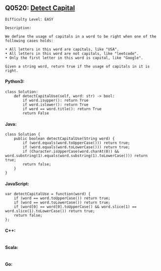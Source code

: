 ## Q0520: [Detect Capital](https://leetcode.com/problems/detect-capital/)

```
Difficulty Level: EASY
```

```
Description:

We define the usage of capitals in a word to be right when one of the following cases holds:

• All letters in this word are capitals, like "USA".
• All letters in this word are not capitals, like "leetcode".
• Only the first letter in this word is capital, like "Google".

Given a string word, return true if the usage of capitals in it is right.
```

#### Python3:

```
class Solution:
    def detectCapitalUse(self, word: str) -> bool:
        if word.isupper(): return True
        if word.islower(): return True
        if word == word.title(): return True
        return False
```

#### Java:

```
class Solution {
    public boolean detectCapitalUse(String word) {
        if (word.equals(word.toUpperCase())) return true;
        if (word.equals(word.toLowerCase())) return true;
        if (Character.isUpperCase(word.charAt(0)) && word.substring(1).equals(word.substring(1).toLowerCase())) return true;
        return false;
    }
}
```

#### JavaScript:

```
var detectCapitalUse = function(word) {
    if (word == word.toUpperCase()) return true;
    if (word == word.toLowerCase()) return true;
    if (word[0] == word[0].toUpperCase() && word.slice(1) == word.slice(1).toLowerCase()) return true;
    return false;
};
```

#### C++:

```

```

#### Scala:

```

```

#### Go:

```

```